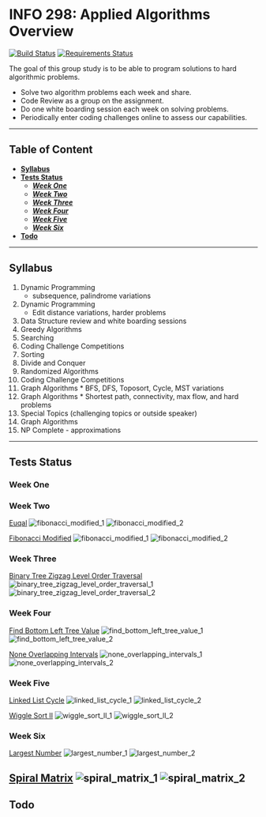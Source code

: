 # INFO 298: Applied Algorithms Overview
[![Build Status](https://travis-ci.com/leon-lee-jl/leetcode.svg?token=vG87w6v3Qj2vBxp6ZULJ&branch=master)](https://travis-ci.com/leon-lee-jl/leetcode)
[![Requirements Status](https://requires.io/github/leon-lee-jl/leetcode/requirements.svg?branch=master)](https://requires.io/github/leon-lee-jl/leetcode/requirements/?branch=master)

The goal of this group study is to be able to program solutions to hard 
algorithmic problems.
 * Solve two algorithm problems each week and share.
 * Code Review as a group on the assignment.
 * Do one white boarding session each week on solving problems.
 * Periodically enter coding challenges online to assess our capabilities.

---------------------------------------
## Table of Content
- [**Syllabus**](#syllabus)
- [**Tests Status**](#tests-status)
    - [***Week One***](#week-one)
    - [***Week Two***](#week-two)
    - [***Week Three***](#week-three)
    - [***Week Four***](#week-four)
    - [***Week Five***](#week-five)
    - [***Week Six***](#week-six)
- [**Todo**](#todo)

---------------------------------------
## Syllabus
 1. Dynamic Programming
    * subsequence, palindrome variations
 2. Dynamic Programming
    * Edit distance variations, harder problems
 3. Data Structure review and white boarding sessions
 4. Greedy Algorithms
 5. Searching
 6. Coding Challenge Competitions
 7. Sorting
 8. Divide and Conquer
 9. Randomized Algorithms
 10. Coding Challenge Competitions
 11. Graph Algorithms
    * BFS, DFS, Toposort, Cycle, MST variations
 12. Graph Algorithms
    * Shortest path, connectivity, max flow, and hard problems
 13. Special Topics (challenging topics or outside speaker)
 14. Graph Algorithms
 15. NP Complete - approximations
 
---------------------------------------
## Tests Status

### Week One

### Week Two

[Euqal](https://www.hackerrank.com/challenges/equal)
![fibonacci_modified_1](results/equal_1.jpeg)
![fibonacci_modified_2](results/equal_2.jpeg)

[Fibonacci Modified](https://www.hackerrank.com/challenges/fibonacci-modified)
![fibonacci_modified_1](results/fibonacci_modified_1.jpeg)
![fibonacci_modified_2](results/fibonacci_modified_2.jpeg)

### Week Three
[Binary Tree Zigzag Level Order Traversal](https://leetcode.com/problems/binary-tree-zigzag-level-order-traversal/?tab=Description)
![binary_tree_zigzag_level_order_traversal_1](results/binary_tree_zigzag_level_order_traversal_1.jpeg)
![binary_tree_zigzag_level_order_traversal_2](results/binary_tree_zigzag_level_order_traversal_2.jpeg)

### Week Four
[Find Bottom Left Tree Value](https://leetcode.com/problems/find-bottom-left-tree-value/?tab=Description)
![find_bottom_left_tree_value_1](results/find_bottom_left_tree_value_1.jpeg)
![find_bottom_left_tree_value_2](results/find_bottom_left_tree_value_2.jpeg)

[None Overlapping Intervals](https://leetcode.com/problems/non-overlapping-intervals/?tab=Description)
![none_overlapping_intervals_1](results/none_overlapping_intervals_1.png)
![none_overlapping_intervals_2](results/none_overlapping_intervals_2.png)

### Week Five
[Linked List Cycle](https://leetcode.com/problems/linked-list-cycle/#/description)
![linked_list_cycle_1](results/linked_list_cycle_1.jpeg)
![linked_list_cycle_2](results/linked_list_cycle_2.jpeg)

[Wiggle Sort II](https://leetcode.com/problems/wiggle-sort-ii/?tab=Description#/description)
![wiggle_sort_ll_1](results/wiggle_sort_ll_1.jpeg)
![wiggle_sort_ll_2](results/wiggle_sort_ll_2.jpeg)

### Week Six
[Largest Number](https://leetcode.com/problems/largest-number/#/description)
![largest_number_1](results/largest_number_1.jpeg)
![largest_number_2](results/largest_number_2.jpeg)

[Spiral Matrix](https://leetcode.com/problems/spiral-matrix/#/description)
![spiral_matrix_1](results/spiral_matrix_1.jpeg)
![spiral_matrix_2](results/spiral_matrix_2.jpeg)
---------------------------------------
## Todo
